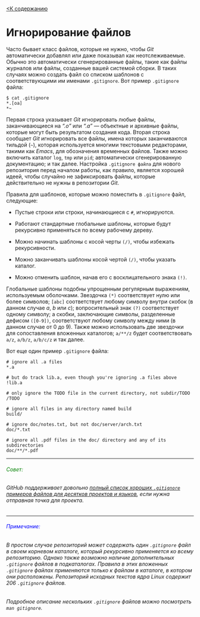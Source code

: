 [<К содержанию](./%D0%9F%D1%80%D0%BE%D1%87%D1%82%D0%B8.md)

# Игнорирование файлов

Часто бывает класс файлов, которые не нужно, чтобы *Git* автоматически добавлял или даже показывал как неотслеживаемые. Обычно это автоматически сгенерированные файлы, такие как файлы журналов или файлы, созданные вашей системой сборки. В таких случаях можно создать файл со списком шаблонов с соответствующими им именами `.gitignore`. Вот пример `.gitignore` файла:

```bush=
$ cat .gitignore
*.[oa]
*~
```

Первая строка указывает *Git* игнорировать любые файлы, заканчивающиеся на *“.o”* или *“.a”* — объектные и архивные файлы, которые могут быть результатом создания кода. Вторая строка сообщает *Git* игнорировать все файлы, имена которых заканчиваются тильдой (`~`), которая используется многими текстовыми редакторами, такими как *Emacs*, для обозначения временных файлов. Также можно включить каталог `log`, `tmp` или `pid`; автоматически сгенерированную документацию; и так далее. Настройка `.gitignore файла` для нового репозитория перед началом работы, как правило, является хорошей идеей, чтобы случайно не зафиксировать файлы, которые действительно не нужны в репозитории *Git*.

Правила для шаблонов, которые можно поместить в `.gitignore` файл, следующие:

* Пустые строки или строки, начинающиеся с `#`, игнорируются.

* Работают стандартные глобальные шаблоны, которые будут рекурсивно применяться по всему рабочему дереву.

* Можно начинать шаблоны с косой черты `(/)`, чтобы избежать рекурсивности.

* Можно заканчивать шаблоны косой чертой `(/)`, чтобы указать каталог.

* Можно отменить шаблон, начав его с восклицательного знака `(!)`.

Глобальные шаблоны подобны упрощенным регулярным выражениям, используемым оболочками. Звездочка `(*)` соответствует нулю или более символов; `[abc]` соответствует любому символу внутри скобок (в данном случае *a*, *b* или *c*); вопросительный знак `(?)` соответствует одному символу; а скобки, заключающие символы, разделенные дефисом `([0-9])`, соответствуют любому символу между ними (в данном случае от 0 до 9). Также можно использовать две звездочки для сопоставления вложенных каталогов; `a/**/z` будет соответствовать `a/z`, `a/b/z`, `a/b/c/z` и так далее.

Вот еще один пример `.gitignore` файла:

```bush=
# ignore all .a files
*.a

# but do track lib.a, even though you're ignoring .a files above
!lib.a

# only ignore the TODO file in the current directory, not subdir/TODO
/TODO

# ignore all files in any directory named build
build/

# ignore doc/notes.txt, but not doc/server/arch.txt
doc/*.txt

# ignore all .pdf files in the doc/ directory and any of its subdirectories
doc/**/*.pdf
```
***
###### <font color="green">Совет:</font>

###### *GitHub* поддерживает довольно [полный список хороших `.gitignore` примеров файлов для десятков проектов и языков](https://github.com/github/gitignore), если нужна отправная точка для проекта.
***
###### <font color="blue">Примечание:</font>
###### В простом случае репозиторий может содержать один `.gitignore` файл в своем корневом каталоге, который рекурсивно применяется ко всему репозиторию. Однако также возможно наличие дополнительных `.gitignore` файлов в подкаталогах. Правила в этих вложенных `.gitignore` файлах применяются только к файлам в каталоге, в котором они расположены. Репозиторий исходных текстов ядра *Linux* содержит 206 `.gitignore` файлов.

###### Подробное описание нескольких `.gitignore` файлов можно посмотреть `man gitignore`.